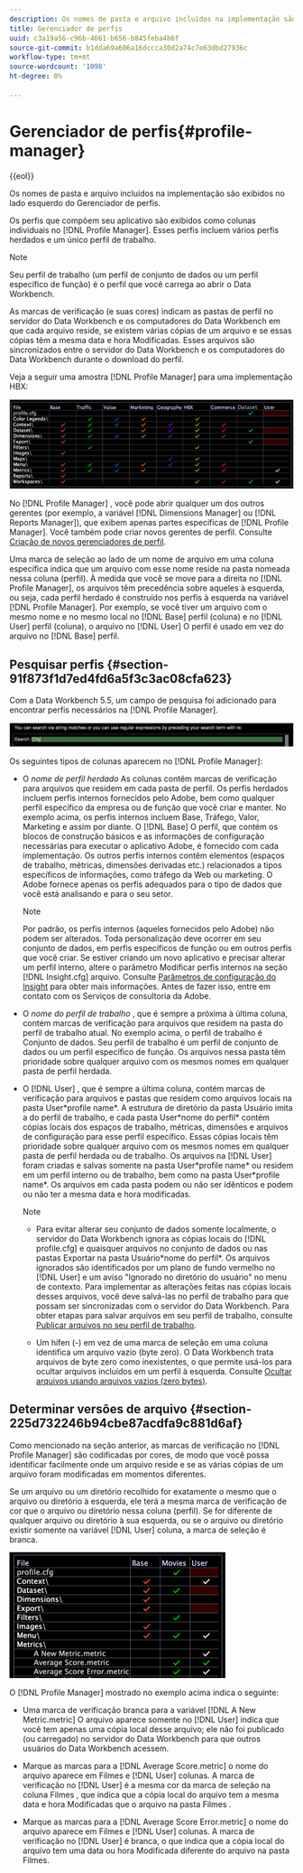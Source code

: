 ```yaml
---
description: Os nomes de pasta e arquivo incluídos na implementação são exibidos no lado esquerdo do Gerenciador de perfis.
title: Gerenciador de perfis
uuid: c3a19a56-c96b-4661-b656-b845feba4b6f
source-git-commit: b1dda69a606a16dccca30d2a74c7e63dbd27936c
workflow-type: tm+mt
source-wordcount: '1098'
ht-degree: 0%

---
```



# Gerenciador de perfis{#profile-manager}

{{eol}}

Os nomes de pasta e arquivo incluídos na implementação são exibidos no lado esquerdo do Gerenciador de perfis.

Os perfis que compõem seu aplicativo são exibidos como colunas individuais no [!DNL Profile Manager]. Esses perfis incluem vários perfis herdados e um único perfil de trabalho.

>[!NOTE]
>
>Seu perfil de trabalho (um perfil de conjunto de dados ou um perfil específico de função) é o perfil que você carrega ao abrir o Data Workbench.

As marcas de verificação (e suas cores) indicam as pastas de perfil no servidor do Data Workbench e os computadores do Data Workbench em que cada arquivo reside, se existem várias cópias de um arquivo e se essas cópias têm a mesma data e hora Modificadas. Esses arquivos são sincronizados entre o servidor do Data Workbench e os computadores do Data Workbench durante o download do perfil.

Veja a seguir uma amostra [!DNL Profile Manager] para uma implementação HBX:

![](assets/client-prof.png)

No [!DNL Profile Manager] , você pode abrir qualquer um dos outros gerentes (por exemplo, a variável [!DNL Dimensions Manager] ou [!DNL Reports Manager]), que exibem apenas partes específicas de [!DNL Profile Manager]. Você também pode criar novos gerentes de perfil. Consulte [Criação de novos gerenciadores de perfil](../../../../home/c-get-started/c-intf-anlys-ftrs/c-cstm-prof-files-mgrs/c-new-prof-mgrs.md#concept-0021e006523e4d538aaa16322731d9d3).

Uma marca de seleção ao lado de um nome de arquivo em uma coluna específica indica que um arquivo com esse nome reside na pasta nomeada nessa coluna (perfil). À medida que você se move para a direita no [!DNL Profile Manager], os arquivos têm precedência sobre aqueles à esquerda, ou seja, cada perfil herdado é construído nos perfis à esquerda na variável [!DNL Profile Manager]. Por exemplo, se você tiver um arquivo com o mesmo nome e no mesmo local no [!DNL Base] perfil (coluna) e no [!DNL User] perfil (coluna), o arquivo no [!DNL User] O perfil é usado em vez do arquivo no [!DNL Base] perfil.

## Pesquisar perfis {#section-91f873f1d7ed4fd6a5f3c3ac08cfa623}

Com a Data Workbench 5.5, um campo de pesquisa foi adicionado para encontrar perfis necessários na [!DNL Profile Manager].

![](assets/client-prof2.png)

Os seguintes tipos de colunas aparecem no [!DNL Profile Manager]:

* O *nome de perfil herdado* As colunas contêm marcas de verificação para arquivos que residem em cada pasta de perfil. Os perfis herdados incluem perfis internos fornecidos pelo Adobe, bem como qualquer perfil específico da empresa ou de função que você criar e manter. No exemplo acima, os perfis internos incluem Base, Tráfego, Valor, Marketing e assim por diante. O [!DNL Base] O perfil, que contém os blocos de construção básicos e as informações de configuração necessárias para executar o aplicativo Adobe, é fornecido com cada implementação. Os outros perfis internos contêm elementos (espaços de trabalho, métricas, dimensões derivadas etc.) relacionados a tipos específicos de informações, como tráfego da Web ou marketing. O Adobe fornece apenas os perfis adequados para o tipo de dados que você está analisando e para o seu setor.

   >[!NOTE]
   >
   >Por padrão, os perfis internos (aqueles fornecidos pelo Adobe) não podem ser alterados. Toda personalização deve ocorrer em seu conjunto de dados, em perfis específicos de função ou em outros perfis que você criar. Se estiver criando um novo aplicativo e precisar alterar um perfil interno, altere o parâmetro Modificar perfis internos na seção [!DNL Insight.cfg] arquivo. Consulte [Parâmetros de configuração do Insight](../../../../home/c-get-started/c-insght-config-param.md#concept-14da97d0756348e885c08ca9e866074b) para obter mais informações. Antes de fazer isso, entre em contato com os Serviços de consultoria da Adobe.

* O *nome do perfil de trabalho* , que é sempre a próxima à última coluna, contém marcas de verificação para arquivos que residem na pasta do perfil de trabalho atual. No exemplo acima, o perfil de trabalho é Conjunto de dados. Seu perfil de trabalho é um perfil de conjunto de dados ou um perfil específico de função. Os arquivos nessa pasta têm prioridade sobre qualquer arquivo com os mesmos nomes em qualquer pasta de perfil herdada.
* O [!DNL User] , que é sempre a última coluna, contém marcas de verificação para arquivos e pastas que residem como arquivos locais na pasta User\*profile name*. A estrutura de diretório da pasta Usuário imita a do perfil de trabalho, e cada pasta User\*nome do perfil* contém cópias locais dos espaços de trabalho, métricas, dimensões e arquivos de configuração para esse perfil específico. Essas cópias locais têm prioridade sobre qualquer arquivo com os mesmos nomes em qualquer pasta de perfil herdada ou de trabalho. Os arquivos na [!DNL User] foram criadas e salvas somente na pasta User\*profile name* ou residem em um perfil interno ou de trabalho, bem como na pasta User\*profile name*. Os arquivos em cada pasta podem ou não ser idênticos e podem ou não ter a mesma data e hora modificadas.

   >[!NOTE]
   >
   >
   >    
   >    
   >    * Para evitar alterar seu conjunto de dados somente localmente, o servidor do Data Workbench ignora as cópias locais do [!DNL profile.cfg] e quaisquer arquivos no conjunto de dados ou nas pastas Exportar na pasta Usuário\*nome do perfil*. Os arquivos ignorados são identificados por um plano de fundo vermelho no [!DNL User] e um aviso &quot;Ignorado no diretório do usuário&quot; no menu de contexto. Para implementar as alterações feitas nas cópias locais desses arquivos, você deve salvá-las no perfil de trabalho para que possam ser sincronizadas com o servidor do Data Workbench. Para obter etapas para salvar arquivos em seu perfil de trabalho, consulte [Publicar arquivos no seu perfil de trabalho](../../../../home/c-get-started/c-admin-intrf/c-prof-mgr/t-pub-files-wkg-prof.md#task-a0106e010c834d16bd60eef4721b6af9).
   >    
   >    * Um hífen (-) em vez de uma marca de seleção em uma coluna identifica um arquivo vazio (byte zero). O Data Workbench trata arquivos de byte zero como inexistentes, o que permite usá-los para ocultar arquivos incluídos em um perfil à esquerda. Consulte [Ocultar arquivos usando arquivos vazios (zero bytes)](../../../../home/c-get-started/c-admin-intrf/c-prof-mgr/c-empty-files.md#concept-e776fac9e5904bed8c13b9d5eb17c491).


## Determinar versões de arquivo {#section-225d732246b94cbe87acdfa9c881d6af}

Como mencionado na seção anterior, as marcas de verificação no [!DNL Profile Manager] são codificadas por cores, de modo que você possa identificar facilmente onde um arquivo reside e se as várias cópias de um arquivo foram modificadas em momentos diferentes.

Se um arquivo ou um diretório recolhido for exatamente o mesmo que o arquivo ou diretório à esquerda, ele terá a mesma marca de verificação de cor que o arquivo ou diretório nessa coluna (perfil). Se for diferente de qualquer arquivo ou diretório à sua esquerda, ou se o arquivo ou diretório existir somente na variável [!DNL User] coluna, a marca de seleção é branca.

![](assets/vis_ProfMgr_LocalFiles.png)

O [!DNL Profile Manager] mostrado no exemplo acima indica o seguinte:

* Uma marca de verificação branca para a variável [!DNL A New Metric.metric] O arquivo aparece somente no [!DNL User] indica que você tem apenas uma cópia local desse arquivo; ele não foi publicado (ou carregado) no servidor do Data Workbench para que outros usuários do Data Workbench acessem.

* Marque as marcas para a [!DNL Average Score.metric] o nome do arquivo aparece em Filmes e [!DNL User] colunas. A marca de verificação no [!DNL User] é a mesma cor da marca de seleção na coluna Filmes , que indica que a cópia local do arquivo tem a mesma data e hora Modificadas que o arquivo na pasta Filmes .

* Marque as marcas para a [!DNL Average Score Error.metric] o nome do arquivo aparece em Filmes e [!DNL User] colunas. A marca de verificação no [!DNL User] é branca, o que indica que a cópia local do arquivo tem uma data ou hora Modificada diferente do arquivo na pasta Filmes.

